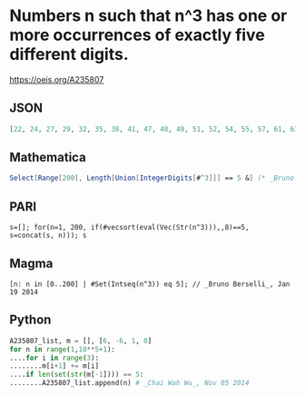 # Numbers n such that n^3 has one or more occurrences of exactly five different digits\.
https://oeis.org/A235807
## JSON
```JSON
[22, 24, 27, 29, 32, 35, 38, 41, 47, 48, 49, 51, 52, 54, 55, 57, 61, 63, 65, 71, 72, 82, 85, 87, 89, 94, 96, 102, 103, 104, 105, 108, 109, 119, 120, 123, 125, 126, 127, 130, 133, 134, 136, 137, 138, 141, 143, 144, 149, 152, 153, 154, 155, 158, 162, 165, 167]
```
## Mathematica
```Mathematica
Select[Range[200], Length[Union[IntegerDigits[#^3]]] == 5 &] (* _Bruno Berselli_, Jan 19 2014 *)
```
## PARI
```PARI
s=[]; for(n=1, 200, if(#vecsort(eval(Vec(Str(n^3))),,8)==5, s=concat(s, n))); s
```
## Magma
```Magma
[n: n in [0..200] | #Set(Intseq(n^3)) eq 5]; // _Bruno Berselli_, Jan 19 2014
```
## Python
```Python
A235807_list, m = [], [6, -6, 1, 0]
for n in range(1,10**5+1):
....for i in range(3):
........m[i+1] += m[i]
....if len(set(str(m[-1]))) == 5:
........A235807_list.append(n) # _Chai Wah Wu_, Nov 05 2014
```
